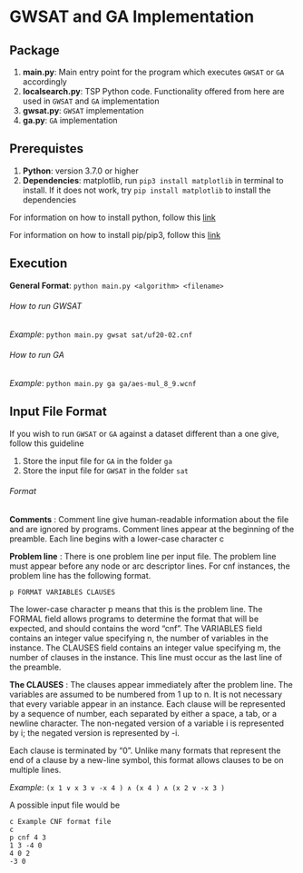 # GWSAT and GA Implementation

## Package
1. **main.py**: Main entry point for the program which executes `GWSAT` or `GA` accordingly
2. **localsearch.py**: TSP Python code. Functionality offered from here are used in `GWSAT` and `GA` implementation
3. **gwsat.py**: `GWSAT` implementation
4. **ga.py**: `GA` implementation

## Prerequistes
1. **Python**: version 3.7.0 or higher
2. **Dependencies**: matplotlib, run `pip3 install matplotlib` in terminal to install. If it does not work, try `pip install matplotlib` to install the dependencies

For information on how to install python, follow this [link](https://www.python.org/downloads/)

For information on how to install pip/pip3, follow this [link](https://pip.pypa.io/en/stable/installing/)

## Execution
 **General Format**: `python main.py <algorithm> <filename>`
###### How to run GWSAT
 *Example*: `python main.py gwsat sat/uf20-02.cnf`
###### How to run GA
*Example*: `python main.py ga ga/aes-mul_8_9.wcnf`

## Input File Format
If you wish to run `GWSAT` or `GA` against a dataset different than a one give, follow this guideline
1. Store the input file for `GA` in the folder `ga`
2. Store the input file for `GWSAT` in the folder `sat`

###### Format
**Comments** : Comment line give human-readable information about the file and
are ignored by programs. Comment lines appear at the beginning of the
preamble. Each line begins with a lower-case character c

**Problem line** : There is one problem line per input file. The problem line must
appear before any node or arc descriptor lines. For cnf instances, the problem
line has the following format.

`p FORMAT VARIABLES CLAUSES`

The lower-case character p means that this is the problem line. The FORMAL
field allows programs to determine the format that will be expected, and should
contains the word “cnf”. The VARIABLES field contains an integer value
specifying n, the number of variables in the instance. The CLAUSES field
contains an integer value specifying m, the number of clauses in the instance.
This line must occur as the last line of the preamble.

**The CLAUSES** : The clauses appear immediately after the problem line. The
variables are assumed to be numbered from 1 up to n. It is not necessary that
every variable appear in an instance. Each clause will be represented by a
sequence of number, each separated by either a space, a tab, or a newline
character. The non-negated version of a variable i is represented by i; the
negated version is represented by -i.

Each clause is terminated by “0”. Unlike many formats that represent the end of a
clause by a new-line symbol, this format allows clauses to be on multiple lines.

*Example*: `(x 1 ∨ x 3 ∨ -x 4 ) ∧ (x 4 ) ∧ (x 2 ∨ -x 3 )`

A possible input file would be

```
c Example CNF format file
c
p cnf 4 3
1 3 -4 0
4 0 2
-3 0
```






